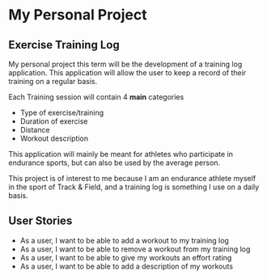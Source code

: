 # My Personal Project

## Exercise Training Log

My personal project this term will be the 
development of a training log application.
This application will allow the user to keep a record
of their training on a regular basis.

Each Training session will contain 4 **main** categories
- Type of exercise/training
- Duration of exercise
- Distance
- Workout description

 This application will mainly be meant for 
 athletes who participate in endurance sports, but can
 also be used by the average person.
 
This project is of interest to me because I am an 
endurance athlete myself in the sport of Track & Field, 
and a training log is something I use on a daily basis.

## User Stories

- As a user, I want to be able to add a workout to my training log
- As a user, I want to be able to remove a workout from my training log
- As a user, I want to be able to give my workouts an effort rating
- As a user, I want to be able to add a description of my workouts